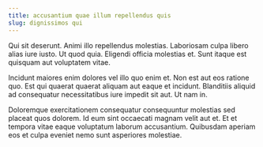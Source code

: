 ```yaml
---
title: accusantium quae illum repellendus quis
slug: dignissimos qui
---
```


Qui sit deserunt. Animi illo repellendus molestias. Laboriosam culpa libero alias iure iusto. Ut quod quia. Eligendi officia molestias et. Sunt itaque est quisquam aut voluptatem vitae.

Incidunt maiores enim dolores vel illo quo enim et. Non est aut eos ratione quo. Est qui quaerat quaerat aliquam aut eaque et incidunt. Blanditiis aliquid ad consequatur necessitatibus iure impedit sit aut. Ut nam in.

Doloremque exercitationem consequatur consequuntur molestias sed placeat quos dolorem. Id eum sint occaecati magnam velit aut et. Et et tempora vitae eaque voluptatum laborum accusantium. Quibusdam aperiam eos et culpa eveniet nemo sunt asperiores molestiae.
